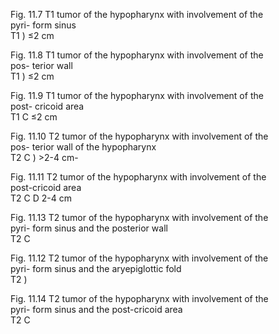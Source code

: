 <figure>
<figcaption>Fig. 11.7 T1 tumor of the hypopharynx with involvement of the pyri-
form sinus</figcaption>  
T1  
)  
≤2 cm  
</figure>  
<figure>
<figcaption>Fig. 11.8 T1 tumor of the hypopharynx with involvement of the pos-
terior wall</figcaption>  
T1  
)  
≤2 cm  
</figure>  
<figure>
<figcaption>Fig. 11.9 T1 tumor of the hypopharynx with involvement of the post-
cricoid area</figcaption>  
T1  
C  
≤2 cm  
</figure>  
<figure>
<figcaption>Fig. 11.10 T2 tumor of the hypopharynx with involvement of the pos-
terior wall of the hypopharynx</figcaption>  
T2  
C  
)  
>2-4 cm-  
</figure>  
<!-- PageBreak -->  
<!-- PageHeader="11 Oropharynx (p16-) and Hypopharynx" -->
<!-- PageNumber="133" -->  
<figure>
<figcaption>Fig. 11.11 T2 tumor of the hypopharynx with involvement of the
post-cricoid area</figcaption>  
T2  
C  
D  
2-4 cm  
</figure>  
<figure>
<figcaption>Fig. 11.13 T2 tumor of the hypopharynx with involvement of the pyri-
form sinus and the posterior wall</figcaption>  
T2  
C  
</figure>  
<figure>
<figcaption>Fig. 11.12 T2 tumor of the hypopharynx with involvement of the pyri-
form sinus and the aryepiglottic fold</figcaption>  
T2  
)  
</figure>  
<figure>
<figcaption>Fig. 11.14 T2 tumor of the hypopharynx with involvement of the pyri-
form sinus and the post-cricoid area</figcaption>  
T2  
C  
</figure>  
<!-- PageNumber="11" -->